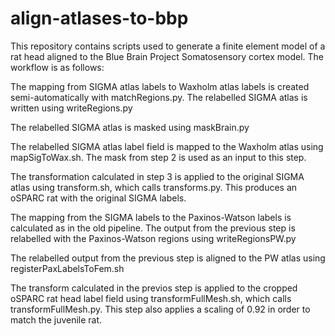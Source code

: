 # align-atlases-to-bbp

This repository contains scripts used to generate a finite element model of a rat head aligned to the Blue Brain Project Somatosensory cortex model. The workflow is as follows:

The mapping from SIGMA atlas labels to Waxholm atlas labels is created semi-automatically with matchRegions.py. 
The relabelled SIGMA atlas is written using writeRegions.py

The relabelled SIGMA atlas is masked using maskBrain.py

The relabelled SIGMA atlas label field is mapped to the Waxholm atlas using mapSigToWax.sh. The mask from step 2 is used as an input to this step.

The transformation calculated in step 3 is applied to the original SIGMA atlas using transform.sh, which calls transforms.py. This produces an oSPARC rat with the original SIGMA labels.

The mapping from the SIGMA labels to the Paxinos-Watson labels is calculated as in the old pipeline. The output from the previous step is relabelled with the Paxinos-Watson regions using writeRegionsPW.py

The relabelled output from the previous step is aligned to the PW atlas using registerPaxLabelsToFem.sh

The transform calculated in the previos step is applied to the cropped oSPARC rat head label field using transformFullMesh.sh, which calls transformFullMesh.py. This step also applies a scaling of 0.92 in order to match the juvenile rat.
